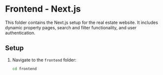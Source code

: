 # Frontend - Next.js

This folder contains the Next.js setup for the real estate website. It includes dynamic property pages, search and filter functionality, and user authentication.

## Setup
1. Navigate to the `frontend` folder:
   ```bash
   cd frontend

